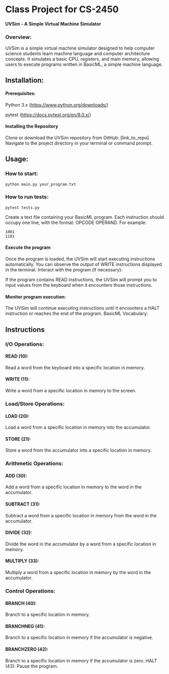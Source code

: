 
# Class Project for CS-2450
#### UVSim - A Simple Virtual Machine Simulator

### Overview:
UVSim is a simple virtual machine simulator designed to help computer science students learn machine language and computer architecture concepts. It simulates a basic CPU, registers, and main memory, allowing users to execute programs written in BasicML, a simple machine language.


## Installation:

#### Prerequisites:

Python 3.x (https://www.python.org/downloads/)

pytest (https://docs.pytest.org/en/8.0.x/)


#### Installing the Repository
Clone or download the UVSim repository from GitHub: [link_to_repo]
Navigate to the project directory in your terminal or command prompt.

## Usage:

### How to start: 
```
python main.py your_program.txt
```

### How to run tests:
```
pytest tests.py
```

Create a text file containing your BasicML program. Each instruction should occupy one line, with the format: OPCODE OPERAND. For example: 
```
1001
1101
```
#### Execute the program

Once the program is loaded, the UVSim will start executing instructions automatically.
You can observe the output of WRITE instructions displayed in the terminal.
Interact with the program (if necessary):

If the program contains READ instructions, the UVSim will prompt you to input values from the keyboard when it encounters those instructions.

#### Monitor program execution:

The UVSim will continue executing instructions until it encounters a HALT instruction or reaches the end of the program.
BasicML Vocabulary:

## Instructions
### I/O Operations:

#### READ (10): 
Read a word from the keyboard into a specific location in memory.
#### WRITE (11): 
Write a word from a specific location in memory to the screen.

### Load/Store Operations:

#### LOAD (20): 
Load a word from a specific location in memory into the accumulator.
#### STORE (21): 
Store a word from the accumulator into a specific location in memory.

### Arithmetic Operations:

#### ADD (30): 
Add a word from a specific location in memory to the word in the accumulator.
#### SUBTRACT (31): 
Subtract a word from a specific location in memory from the word in the accumulator.
#### DIVIDE (32): 
Divide the word in the accumulator by a word from a specific location in memory.
#### MULTIPLY (33): 
Multiply a word from a specific location in memory by the word in the accumulator.

### Control Operations:

#### BRANCH (40): 
Branch to a specific location in memory.
#### BRANCHNEG (41): 
Branch to a specific location in memory if the accumulator is negative.
#### BRANCHZERO (42): 
Branch to a specific location in memory if the accumulator is zero.
HALT (43): Pause the program.
